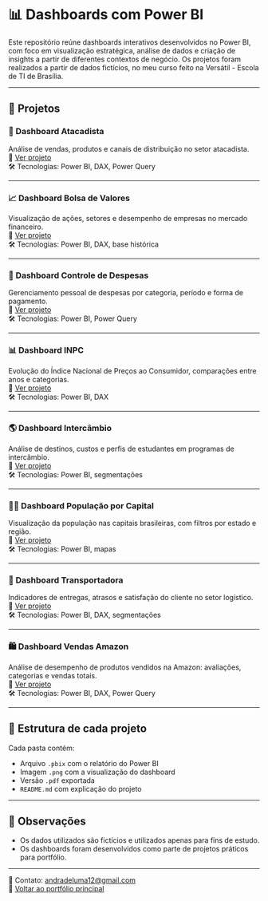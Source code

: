 # 📊 Dashboards com Power BI

Este repositório reúne dashboards interativos desenvolvidos no Power BI, com foco em visualização estratégica, análise de dados e criação de insights a partir de diferentes contextos de negócio. Os projetos foram realizados a partir de dados fictícios, no meu curso feito na Versátil - Escola de TI de Brasília.

---

## 📁 Projetos

### 🛒 Dashboard Atacadista  
Análise de vendas, produtos e canais de distribuição no setor atacadista.  
🔗 [Ver projeto](./Dashboard_Atacadista)  
🛠️ Tecnologias: Power BI, DAX, Power Query

---

### 📈 Dashboard Bolsa de Valores  
Visualização de ações, setores e desempenho de empresas no mercado financeiro.  
🔗 [Ver projeto](./Dashboard_BolsaDeValores)  
🛠️ Tecnologias: Power BI, DAX, base histórica

---

### 💸 Dashboard Controle de Despesas  
Gerenciamento pessoal de despesas por categoria, período e forma de pagamento.  
🔗 [Ver projeto](./Dashboard_ControleDespesas)  
🛠️ Tecnologias: Power BI, Power Query

---

### 📊 Dashboard INPC  
Evolução do Índice Nacional de Preços ao Consumidor, comparações entre anos e categorias.  
🔗 [Ver projeto](./Dashboard_inpc)  
🛠️ Tecnologias: Power BI, DAX

---

### 🌎 Dashboard Intercâmbio  
Análise de destinos, custos e perfis de estudantes em programas de intercâmbio.  
🔗 [Ver projeto](./Dashboard_Intercambio)  
🛠️ Tecnologias: Power BI, segmentações

---

### 🧍‍♂️ Dashboard População por Capital  
Visualização da população nas capitais brasileiras, com filtros por estado e região.  
🔗 [Ver projeto](./Dashboard_PopulacaoCap)  
🛠️ Tecnologias: Power BI, mapas

---

### 🚚 Dashboard Transportadora  
Indicadores de entregas, atrasos e satisfação do cliente no setor logístico.  
🔗 [Ver projeto](./Dashboard_Transportadora)  
🛠️ Tecnologias: Power BI, DAX, segmentações

---

### 🛍️ Dashboard Vendas Amazon  
Análise de desempenho de produtos vendidos na Amazon: avaliações, categorias e vendas totais.  
🔗 [Ver projeto](./Dashboard_VendasAmazon)  
🛠️ Tecnologias: Power BI, DAX, Power Query

---

## 📎 Estrutura de cada projeto

Cada pasta contém:
- Arquivo `.pbix` com o relatório do Power BI
- Imagem `.png` com a visualização do dashboard
- Versão `.pdf` exportada
- `README.md` com explicação do projeto

---

## 📝 Observações

- Os dados utilizados são fictícios e utilizados apenas para fins de estudo.
- Os dashboards foram desenvolvidos como parte de projetos práticos para portfólio.

---

📧 Contato: andradeluma12@gmail.com  
🔗 [Voltar ao portfólio principal](https://github.com/lumandrade/portfolio-luma)
